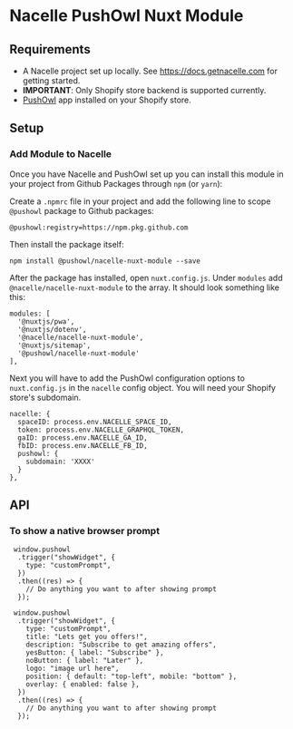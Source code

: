 # Nacelle PushOwl Nuxt Module

## Requirements

- A Nacelle project set up locally. See https://docs.getnacelle.com for getting started.
- **IMPORTANT**: Only Shopify store backend is supported currently.
- [PushOwl](https://pushowl.com) app installed on your Shopify store.

## Setup

### Add Module to Nacelle

Once you have Nacelle and PushOwl set up you can install this module in your project from Github Packages through `npm` (or `yarn`):

Create a `.npmrc` file in your project and add the following line to scope `@pushowl` package to Github packages:

```
@pushowl:registry=https://npm.pkg.github.com
```

Then install the package itself:

```
npm install @pushowl/nacelle-nuxt-module --save
```

After the package has installed, open `nuxt.config.js`. Under `modules` add `@nacelle/nacelle-nuxt-module` to the array. It should look something like this:

```
modules: [
  '@nuxtjs/pwa',
  '@nuxtjs/dotenv',
  '@nacelle/nacelle-nuxt-module',
  '@nuxtjs/sitemap',
  '@pushowl/nacelle-nuxt-module'
],
```

Next you will have to add the PushOwl configuration options to `nuxt.config.js` in the `nacelle` config object. You will need your Shopify store's subdomain.

```
nacelle: {
  spaceID: process.env.NACELLE_SPACE_ID,
  token: process.env.NACELLE_GRAPHQL_TOKEN,
  gaID: process.env.NACELLE_GA_ID,
  fbID: process.env.NACELLE_FB_ID,
  pushowl: {
    subdomain: 'XXXX'
  }
},
```

## API

### To show a native browser prompt

```
 window.pushowl
  .trigger("showWidget", {
    type: "customPrompt",
  })
  .then((res) => {
    // Do anything you want to after showing prompt
  });
```

```
 window.pushowl
  .trigger("showWidget", {
    type: "customPrompt",
    title: "Lets get you offers!",
    description: "Subscribe to get amazing offers",
    yesButton: { label: "Subscribe" },
    noButton: { label: "Later" },
    logo: "image url here",
    position: { default: "top-left", mobile: "bottom" },
    overlay: { enabled: false },
  })
  .then((res) => {
    // Do anything you want to after showing prompt
  });
```
